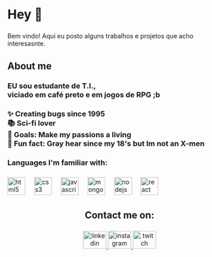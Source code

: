 <h1 align="left">Hey 👋</h1>

###

<p align="left">Bem vindo! Aqui eu posto alguns trabalhos e projetos que acho interesasnte.</p>

###

<h2 align="left">About me</h2>

###

<h3 align="left">EU sou estudante de T.I., <br>viciado em café preto e em jogos de RPG ;b</h3>

###

<h3 align="left">✨ Creating bugs since 1995<br>📚 Sci-fi lover <br>🎯 Goals: Make my passions a living<br>🎲 Fun fact: Gray hear since my 18's but Im not an X-men</h3>

###

<p align="left"></p>

###

<h3 align="left">Languages I'm familiar with:</h3>

###

<div align="left">
  <img src="https://cdn.jsdelivr.net/gh/devicons/devicon/icons/html5/html5-original.svg" height="40" alt="html5 logo"  />
  <img width="12" />
  <img src="https://cdn.jsdelivr.net/gh/devicons/devicon/icons/css3/css3-original.svg" height="40" alt="css3 logo"  />
  <img width="12" />
  <img src="https://cdn.jsdelivr.net/gh/devicons/devicon/icons/javascript/javascript-original.svg" height="40" alt="javascript logo"  />
  <img width="12" />
  <img src="https://cdn.jsdelivr.net/gh/devicons/devicon/icons/mongodb/mongodb-original.svg" height="40" alt="mongodb logo"  />
  <img width="12" />
  <img src="https://cdn.jsdelivr.net/gh/devicons/devicon/icons/nodejs/nodejs-original.svg" height="40" alt="nodejs logo"  />
  <img width="12" />
  <img src="https://cdn.jsdelivr.net/gh/devicons/devicon/icons/react/react-original.svg" height="40" alt="react logo"  />
</div>

###

<p align="left"></p>

###

<h2 align="center">Contact me on:</h2>

###

<div align="center">
  <a href="https://www.linkedin.com/in/daniel-dias-3b3474273/" target="_blank">
    <img src="https://raw.githubusercontent.com/maurodesouza/profile-readme-generator/master/src/assets/icons/social/linkedin/default.svg" width="52" height="40" alt="linkedin logo"  />
  </a>
  <a href="https://www.instagram.com/dammndaniels/" target="_blank">
    <img src="https://raw.githubusercontent.com/maurodesouza/profile-readme-generator/master/src/assets/icons/social/instagram/default.svg" width="52" height="40" alt="instagram logo"  />
  </a>
  <a href="twitch.tv/drauzio_vraunela" target="_blank">
    <img src="https://raw.githubusercontent.com/maurodesouza/profile-readme-generator/master/src/assets/icons/social/twitch/default.svg" width="52" height="40" alt="twitch logo"  />
  </a>
</div>

###
